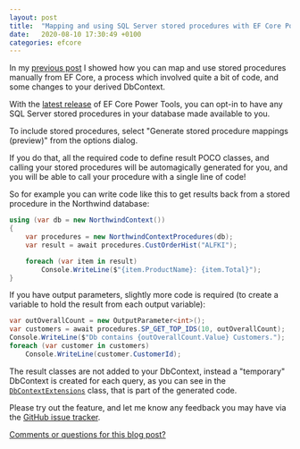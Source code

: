 ```yaml
---
layout: post
title:  "Mapping and using SQL Server stored procedures with EF Core Power Tools"
date:   2020-08-10 17:30:49 +0100
categories: efcore
---
```


In my [previous post](https://erikej.github.io/efcore/2020/08/03/ef-core-call-stored-procedures-out-parameters.html) I showed how you can map and use stored procedures manually from EF Core, a process which involved quite a bit of code, and some changes to your derived DbContext.

With the [latest release](https://github.com/ErikEJ/EFCorePowerTools/wiki/Release-notes) of EF Core Power Tools, you can opt-in to have any SQL Server stored procedures in your database made available to you.

To include stored procedures, select "Generate stored procedure mappings (preview)" from the options dialog. 

If you do that, all the required code to define result POCO classes, and calling your stored procedures will be automagically generated for you, and you will be able to call your procedure with a single line of code!

So for example you can write code like this to get results back from a stored procedure in the Northwind database:

```csharp
using (var db = new NorthwindContext())
{
    var procedures = new NorthwindContextProcedures(db);
    var result = await procedures.CustOrderHist("ALFKI");

    foreach (var item in result)
        Console.WriteLine($"{item.ProductName}: {item.Total}");
}
```

If you have output parameters, slightly more code is required (to create a variable to hold the result from each output variable):

```csharp
var outOverallCount = new OutputParameter<int>();
var customers = await procedures.SP_GET_TOP_IDS(10, outOverallCount);
Console.WriteLine($"Db contains {outOverallCount.Value} Customers.");
foreach (var customer in customers)
    Console.WriteLine(customer.CustomerId);
```

The result classes are not added to your DbContext, instead a "temporary" DbContext is created for each query, as you can see in the [`DbContextExtensions`](https://github.com/ErikEJ/EFCorePowerTools/blob/master/src/GUI/RevEng.Core/DbContextExtensions) class, that is part of the generated code.

Please try out the feature, and let me know any feedback you may have via the [GitHub issue tracker](https://github.com/ErikEJ/EFCorePowerTools/issues). 

[Comments or questions for this blog post?](https://github.com/ErikEJ/erikej.github.io/issues/15)
